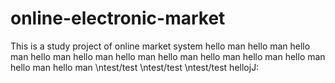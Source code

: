 # online-electronic-market
This is a study project of online market system
hello man
hello man
hello man
hello man
hello man
hello man
hello man
hello man
hello man
hello man
hello man
hello man
\ntest/test
\ntest/test
\ntest/test
hellojJ:
